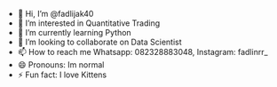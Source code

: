 - 👋 Hi, I’m @fadlijak40
- 👀 I’m interested in Quantitative Trading
- 🌱 I’m currently learning Python
- 💞️ I’m looking to collaborate on Data Scientist
- 📫 How to reach me Whatsapp: 082328883048, Instagram: fadlinrr_
- 😄 Pronouns: Im normal
- ⚡ Fun fact: I love Kittens

<!---
fadlijak40/fadlijak40 is a ✨ special ✨ repository because its `README.md` (this file) appears on your GitHub profile.
You can click the Preview link to take a look at your changes.
--->

